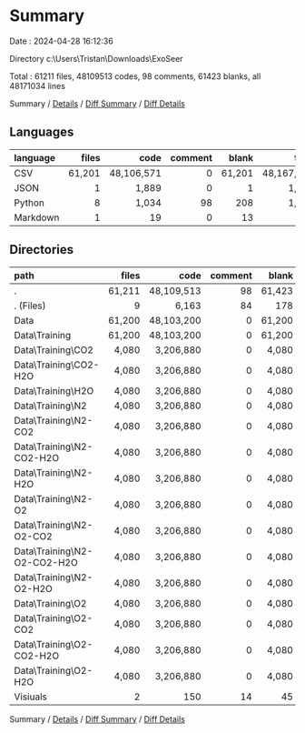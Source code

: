 # Summary

Date : 2024-04-28 16:12:36

Directory c:\\Users\\Tristan\\Downloads\\ExoSeer

Total : 61211 files,  48109513 codes, 98 comments, 61423 blanks, all 48171034 lines

Summary / [Details](details.md) / [Diff Summary](diff.md) / [Diff Details](diff-details.md)

## Languages
| language | files | code | comment | blank | total |
| :--- | ---: | ---: | ---: | ---: | ---: |
| CSV | 61,201 | 48,106,571 | 0 | 61,201 | 48,167,772 |
| JSON | 1 | 1,889 | 0 | 1 | 1,890 |
| Python | 8 | 1,034 | 98 | 208 | 1,340 |
| Markdown | 1 | 19 | 0 | 13 | 32 |

## Directories
| path | files | code | comment | blank | total |
| :--- | ---: | ---: | ---: | ---: | ---: |
| . | 61,211 | 48,109,513 | 98 | 61,423 | 48,171,034 |
| . (Files) | 9 | 6,163 | 84 | 178 | 6,425 |
| Data | 61,200 | 48,103,200 | 0 | 61,200 | 48,164,400 |
| Data\\Training | 61,200 | 48,103,200 | 0 | 61,200 | 48,164,400 |
| Data\\Training\\CO2 | 4,080 | 3,206,880 | 0 | 4,080 | 3,210,960 |
| Data\\Training\\CO2-H2O | 4,080 | 3,206,880 | 0 | 4,080 | 3,210,960 |
| Data\\Training\\H2O | 4,080 | 3,206,880 | 0 | 4,080 | 3,210,960 |
| Data\\Training\\N2 | 4,080 | 3,206,880 | 0 | 4,080 | 3,210,960 |
| Data\\Training\\N2-CO2 | 4,080 | 3,206,880 | 0 | 4,080 | 3,210,960 |
| Data\\Training\\N2-CO2-H2O | 4,080 | 3,206,880 | 0 | 4,080 | 3,210,960 |
| Data\\Training\\N2-H2O | 4,080 | 3,206,880 | 0 | 4,080 | 3,210,960 |
| Data\\Training\\N2-O2 | 4,080 | 3,206,880 | 0 | 4,080 | 3,210,960 |
| Data\\Training\\N2-O2-CO2 | 4,080 | 3,206,880 | 0 | 4,080 | 3,210,960 |
| Data\\Training\\N2-O2-CO2-H2O | 4,080 | 3,206,880 | 0 | 4,080 | 3,210,960 |
| Data\\Training\\N2-O2-H2O | 4,080 | 3,206,880 | 0 | 4,080 | 3,210,960 |
| Data\\Training\\O2 | 4,080 | 3,206,880 | 0 | 4,080 | 3,210,960 |
| Data\\Training\\O2-CO2 | 4,080 | 3,206,880 | 0 | 4,080 | 3,210,960 |
| Data\\Training\\O2-CO2-H2O | 4,080 | 3,206,880 | 0 | 4,080 | 3,210,960 |
| Data\\Training\\O2-H2O | 4,080 | 3,206,880 | 0 | 4,080 | 3,210,960 |
| Visiuals | 2 | 150 | 14 | 45 | 209 |

Summary / [Details](details.md) / [Diff Summary](diff.md) / [Diff Details](diff-details.md)